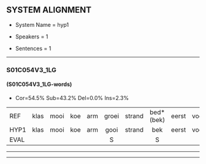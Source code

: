 
## SYSTEM ALIGNMENT

- System Name = hyp1

- Speakers = 1

- Sentences = 1

---

### S01C054V3_1LG

#### (S01C054V3_1LG-words)

- Cor=54.5%	Sub=43.2%	Del=0.0%	Ins=2.3%

|  |  |  |  |  |  |  |  |  |  |  |  |  |  |  |  |  |  |  |  |  |  |  |  |  |  |  |  |  |  |  |  |  |  |  |  |  |  |  |  |  |  |  |  |  |
|:--- |:---:|:---:|:---:|:---:|:---:|:---:|:---:|:---:|:---:|:---:|:---:|:---:|:---:|:---:|:---:|:---:|:---:|:---:|:---:|:---:|:---:|:---:|:---:|:---:|:---:|:---:|:---:|:---:|:---:|:---:|:---:|:---:|:---:|:---:|:---:|:---:|:---:|:---:|:---:|:---:|:---:|:---:|:---:|:---:|
| REF | klas | mooi | koe | arm | groei | strand | bed*(bek) | eerst | voor | draai | sjaal*(saai) | herfst | duur | * | straat | leeuw | * | *x | clown*(klauw) | hoek | krant | hout | vriend | gauw | chips | groen | feest | reis | jas | huis | paard | vijf | muts | nieuw | kind | bang | oog |  | zacht | schoen | plas | neus | knoop*(knop) | plank |
| HYP1 | klas | mooi | koe | arm | gooi | strand | bek | eerst | voor | draai | sai | herst | duur | straa | straat | leou | shuo | dik | klauw | hoek | krant | hout | vrind | gouw | chips | groen | feest | reis | jos | hus | part | wijf | mut | nieuw | kind | ban | oog | gg | zacht | schoen | plas | hus | knop | plank |
| EVAL |  |  |  |  | S |  | S |  |  |  | S | S |  | S |  | S | S | S | S |  |  |  | S | S |  |  |  |  | S | S | S | S | S |  |  | S |  | I |  |  |  | S | S |  |
---

---
